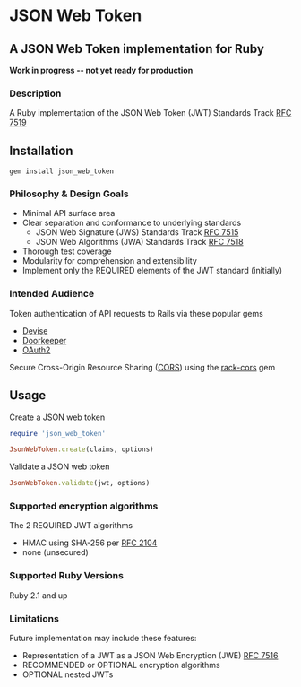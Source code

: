 # JSON Web Token

## A JSON Web Token implementation for Ruby
**Work in progress -- not yet ready for production**

### Description
A Ruby implementation of the JSON Web Token (JWT) Standards Track [RFC 7519][rfc7519]

## Installation
    gem install json_web_token

### Philosophy & Design Goals
* Minimal API surface area
* Clear separation and conformance to underlying standards
  - JSON Web Signature (JWS) Standards Track [RFC 7515][rfc7515]
  - JSON Web Algorithms (JWA) Standards Track [RFC 7518][rfc7518]
* Thorough test coverage
* Modularity for comprehension and extensibility
* Implement only the REQUIRED elements of the JWT standard (initially)

### Intended Audience
Token authentication of API requests to Rails via these popular gems

- [Devise][devise]
- [Doorkeeper][doorkeeper]
- [OAuth2][oauth2]

Secure Cross-Origin Resource Sharing ([CORS][cors]) using the [rack-cors][rack-cors] gem

## Usage
Create a JSON web token

```ruby
require 'json_web_token'

JsonWebToken.create(claims, options)
```

Validate a JSON web token

```ruby
JsonWebToken.validate(jwt, options)
```
### Supported encryption algorithms
The 2 REQUIRED JWT algorithms

- HMAC using SHA-256 per [RFC 2104][rfc2104]
- none (unsecured)

### Supported Ruby Versions
Ruby 2.1 and up

### Limitations
Future implementation may include these features:

- Representation of a JWT as a JSON Web Encryption (JWE) [RFC 7516][rfc7516]
- RECOMMENDED or OPTIONAL encryption algorithms
- OPTIONAL nested JWTs

[rfc2104]: http://tools.ietf.org/html/rfc2104
[rfc7515]: http://tools.ietf.org/html/rfc7515
[rfc7516]: http://tools.ietf.org/html/rfc7516
[rfc7518]: http://tools.ietf.org/html/rfc7518
[rfc7519]: http://tools.ietf.org/html/rfc7519

[cors]: http://www.w3.org/TR/cors/
[devise]: https://github.com/plataformatec/devise
[doorkeeper]: https://github.com/doorkeeper-gem/doorkeeper
[oauth2]: https://github.com/intridea/oauth2
[rack-cors]: https://github.com/cyu/rack-cors

